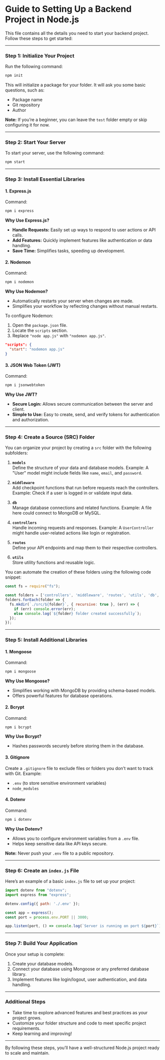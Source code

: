 
# Guide to Setting Up a Backend Project in Node.js  

This file contains all the details you need to start your backend project. Follow these steps to get started:  

---

### Step 1: Initialize Your Project  

Run the following command:  
```bash
npm init
```  
This will initialize a package for your folder. It will ask you some basic questions, such as:  
- Package name  
- Git repository  
- Author  

**Note:** If you’re a beginner, you can leave the `test` folder empty or skip configuring it for now.  

---

### Step 2: Start Your Server  

To start your server, use the following command:  
```bash
npm start
```  

---

### Step 3: Install Essential Libraries  

#### **1. Express.js**  
Command:  
```bash
npm i express
```  

**Why Use Express.js?**  
- **Handle Requests:** Easily set up ways to respond to user actions or API calls.  
- **Add Features:** Quickly implement features like authentication or data handling.  
- **Save Time:** Simplifies tasks, speeding up development.  

#### **2. Nodemon**  
Command:  
```bash
npm i nodemon
```  

**Why Use Nodemon?**  
- Automatically restarts your server when changes are made.  
- Simplifies your workflow by reflecting changes without manual restarts.  

To configure Nodemon:  
1. Open the `package.json` file.  
2. Locate the `scripts` section.  
3. Replace `"node app.js"` with `"nodemon app.js"`.  

```json
"scripts": {
  "start": "nodemon app.js"
}
```  

#### **3. JSON Web Token (JWT)**  
Command:  
```bash
npm i jsonwebtoken
```  

**Why Use JWT?**  
- **Secure Login:** Allows secure communication between the server and client.  
- **Simple to Use:** Easy to create, send, and verify tokens for authentication and authorization.  

---

### Step 4: Create a Source (SRC) Folder  

You can organize your project by creating a `src` folder with the following subfolders:  

1. **`models`**  
   Define the structure of your data and database models. Example: A "User" model might include fields like `name`, `email`, and `password`.  

2. **`middleware`**  
   Add checkpoint functions that run before requests reach the controllers. Example: Check if a user is logged in or validate input data.  

3. **`db`**  
   Manage database connections and related functions. Example: A file here could connect to MongoDB or MySQL.  

4. **`controllers`**  
   Handle incoming requests and responses. Example: A `UserController` might handle user-related actions like login or registration.  

5. **`routes`**  
   Define your API endpoints and map them to their respective controllers.  

6. **`utils`**  
   Store utility functions and reusable logic.  

You can automate the creation of these folders using the following code snippet:  
```javascript
const fs = require("fs");

const folders = ['controllers', 'middleware', 'routes', 'utils', 'db', 'models'];
folders.forEach(folder => {
  fs.mkdir(`./src/${folder}`, { recursive: true }, (err) => {
    if (err) console.error(err);
    else console.log(`${folder} folder created successfully`);
  });
});
```

---

### Step 5: Install Additional Libraries  

#### **1. Mongoose**  
Command:  
```bash
npm i mongoose
```  

**Why Use Mongoose?**  
- Simplifies working with MongoDB by providing schema-based models.  
- Offers powerful features for database operations.  

#### **2. Bcrypt**  
Command:  
```bash
npm i bcrypt
```  

**Why Use Bcrypt?**  
- Hashes passwords securely before storing them in the database.  

#### **3. Gitignore**  
Create a `.gitignore` file to exclude files or folders you don’t want to track with Git. Example:  
- `.env` (to store sensitive environment variables)  
- `node_modules`  

#### **4. Dotenv**  
Command:  
```bash
npm i dotenv
```  

**Why Use Dotenv?**  
- Allows you to configure environment variables from a `.env` file.  
- Helps keep sensitive data like API keys secure.  

**Note:** Never push your `.env` file to a public repository.  

---

### Step 6: Create an `index.js` File  

Here’s an example of a basic `index.js` file to set up your project:  
```javascript
import dotenv from "dotenv";
import express from "express";

dotenv.config({ path: './.env' });

const app = express();
const port = process.env.PORT || 3000;

app.listen(port, () => console.log(`Server is running on port ${port}`));
```

---

### Step 7: Build Your Application  

Once your setup is complete:  
1. Create your database models.  
2. Connect your database using Mongoose or any preferred database library.  
3. Implement features like login/logout, user authentication, and data handling.

---

### Additional Steps  

- Take time to explore advanced features and best practices as your project grows.  
- Customize your folder structure and code to meet specific project requirements.  
- Keep learning and improving!  

--- 

By following these steps, you’ll have a well-structured Node.js project ready to scale and maintain.
